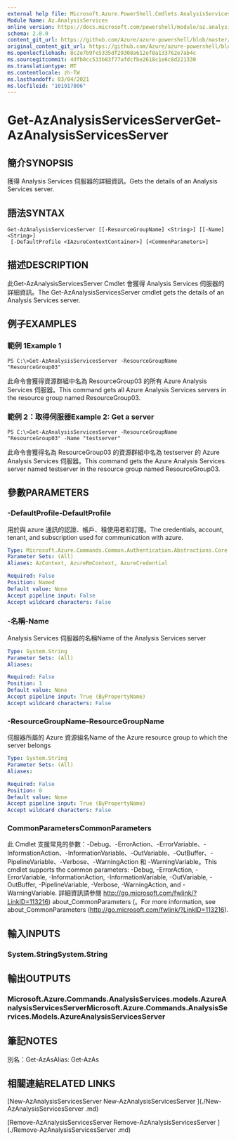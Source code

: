 ```yaml
---
external help file: Microsoft.Azure.PowerShell.Cmdlets.AnalysisServices.dll-Help.xml
Module Name: Az.AnalysisServices
online version: https://docs.microsoft.com/powershell/module/az.analysisservices/get-azanalysisservicesserver
schema: 2.0.0
content_git_url: https://github.com/Azure/azure-powershell/blob/master/src/AnalysisServices/AnalysisServices/help/Get-AzAnalysisServicesServer.md
original_content_git_url: https://github.com/Azure/azure-powershell/blob/master/src/AnalysisServices/AnalysisServices/help/Get-AzAnalysisServicesServer.md
ms.openlocfilehash: 8c2e7b9fe5335df29308a612ef8a133762e7ab4c
ms.sourcegitcommit: 4dfb0cc533b83f77afdcfbe2618c1e6c8d221330
ms.translationtype: MT
ms.contentlocale: zh-TW
ms.lasthandoff: 03/04/2021
ms.locfileid: "101917806"
---
```

# <span data-ttu-id="95333-101">Get-AzAnalysisServicesServer</span><span class="sxs-lookup"><span data-stu-id="95333-101">Get-AzAnalysisServicesServer</span></span>

## <span data-ttu-id="95333-102">簡介</span><span class="sxs-lookup"><span data-stu-id="95333-102">SYNOPSIS</span></span>
<span data-ttu-id="95333-103">獲得 Analysis Services 伺服器的詳細資訊。</span><span class="sxs-lookup"><span data-stu-id="95333-103">Gets the details of an Analysis Services server.</span></span>

## <span data-ttu-id="95333-104">語法</span><span class="sxs-lookup"><span data-stu-id="95333-104">SYNTAX</span></span>

```
Get-AzAnalysisServicesServer [[-ResourceGroupName] <String>] [[-Name] <String>]
 [-DefaultProfile <IAzureContextContainer>] [<CommonParameters>]
```

## <span data-ttu-id="95333-105">描述</span><span class="sxs-lookup"><span data-stu-id="95333-105">DESCRIPTION</span></span>
<span data-ttu-id="95333-106">此Get-AzAnalysisServicesServer Cmdlet 會獲得 Analysis Services 伺服器的詳細資訊。</span><span class="sxs-lookup"><span data-stu-id="95333-106">The Get-AzAnalysisServicesServer cmdlet gets the details of an Analysis Services server.</span></span>

## <span data-ttu-id="95333-107">例子</span><span class="sxs-lookup"><span data-stu-id="95333-107">EXAMPLES</span></span>

### <span data-ttu-id="95333-108">範例 1</span><span class="sxs-lookup"><span data-stu-id="95333-108">Example 1</span></span>
```
PS C:\>Get-AzAnalysisServicesServer -ResourceGroupName "ResourceGroup03"
```

<span data-ttu-id="95333-109">此命令會獲得資源群組中名為 ResourceGroup03 的所有 Azure Analysis Services 伺服器。</span><span class="sxs-lookup"><span data-stu-id="95333-109">This command gets all Azure Analysis Services servers in the resource group named ResourceGroup03.</span></span>

### <span data-ttu-id="95333-110">範例 2：取得伺服器</span><span class="sxs-lookup"><span data-stu-id="95333-110">Example 2: Get a server</span></span>
```
PS C:\>Get-AzAnalysisServicesServer -ResourceGroupName "ResourceGroup03" -Name "testserver"
```

<span data-ttu-id="95333-111">此命令會獲得名為 ResourceGroup03 的資源群組中名為 testserver 的 Azure Analysis Services 伺服器。</span><span class="sxs-lookup"><span data-stu-id="95333-111">This command gets the Azure Analysis Services server named testserver in the resource group named ResourceGroup03.</span></span>

## <span data-ttu-id="95333-112">參數</span><span class="sxs-lookup"><span data-stu-id="95333-112">PARAMETERS</span></span>

### <span data-ttu-id="95333-113">-DefaultProfile</span><span class="sxs-lookup"><span data-stu-id="95333-113">-DefaultProfile</span></span>
<span data-ttu-id="95333-114">用於與 azure 通訊的認證、帳戶、租使用者和訂閱。</span><span class="sxs-lookup"><span data-stu-id="95333-114">The credentials, account, tenant, and subscription used for communication with azure.</span></span>

```yaml
Type: Microsoft.Azure.Commands.Common.Authentication.Abstractions.Core.IAzureContextContainer
Parameter Sets: (All)
Aliases: AzContext, AzureRmContext, AzureCredential

Required: False
Position: Named
Default value: None
Accept pipeline input: False
Accept wildcard characters: False
```

### <span data-ttu-id="95333-115">-名稱</span><span class="sxs-lookup"><span data-stu-id="95333-115">-Name</span></span>
<span data-ttu-id="95333-116">Analysis Services 伺服器的名稱</span><span class="sxs-lookup"><span data-stu-id="95333-116">Name of the Analysis Services server</span></span>

```yaml
Type: System.String
Parameter Sets: (All)
Aliases:

Required: False
Position: 1
Default value: None
Accept pipeline input: True (ByPropertyName)
Accept wildcard characters: False
```

### <span data-ttu-id="95333-117">-ResourceGroupName</span><span class="sxs-lookup"><span data-stu-id="95333-117">-ResourceGroupName</span></span>
<span data-ttu-id="95333-118">伺服器所屬的 Azure 資源組名</span><span class="sxs-lookup"><span data-stu-id="95333-118">Name of the Azure resource group to which the server belongs</span></span>

```yaml
Type: System.String
Parameter Sets: (All)
Aliases:

Required: False
Position: 0
Default value: None
Accept pipeline input: True (ByPropertyName)
Accept wildcard characters: False
```

### <span data-ttu-id="95333-119">CommonParameters</span><span class="sxs-lookup"><span data-stu-id="95333-119">CommonParameters</span></span>
<span data-ttu-id="95333-120">此 Cmdlet 支援常見的參數：-Debug、-ErrorAction、-ErrorVariable、-InformationAction、-InformationVariable、-OutVariable、-OutBuffer、-PipelineVariable、-Verbose、-WarningAction 和 -WarningVariable。</span><span class="sxs-lookup"><span data-stu-id="95333-120">This cmdlet supports the common parameters: -Debug, -ErrorAction, -ErrorVariable, -InformationAction, -InformationVariable, -OutVariable, -OutBuffer, -PipelineVariable, -Verbose, -WarningAction, and -WarningVariable.</span></span> <span data-ttu-id="95333-121">詳細資訊請參閱 http://go.microsoft.com/fwlink/?LinkID=113216) about_CommonParameters (。</span><span class="sxs-lookup"><span data-stu-id="95333-121">For more information, see about_CommonParameters (http://go.microsoft.com/fwlink/?LinkID=113216).</span></span>

## <span data-ttu-id="95333-122">輸入</span><span class="sxs-lookup"><span data-stu-id="95333-122">INPUTS</span></span>

### <span data-ttu-id="95333-123">System.String</span><span class="sxs-lookup"><span data-stu-id="95333-123">System.String</span></span>

## <span data-ttu-id="95333-124">輸出</span><span class="sxs-lookup"><span data-stu-id="95333-124">OUTPUTS</span></span>

### <span data-ttu-id="95333-125">Microsoft.Azure.Commands.AnalysisServices.models.AzureAnalysisServicesServer</span><span class="sxs-lookup"><span data-stu-id="95333-125">Microsoft.Azure.Commands.AnalysisServices.Models.AzureAnalysisServicesServer</span></span>

## <span data-ttu-id="95333-126">筆記</span><span class="sxs-lookup"><span data-stu-id="95333-126">NOTES</span></span>
<span data-ttu-id="95333-127">別名：Get-AzAs</span><span class="sxs-lookup"><span data-stu-id="95333-127">Alias: Get-AzAs</span></span>

## <span data-ttu-id="95333-128">相關連結</span><span class="sxs-lookup"><span data-stu-id="95333-128">RELATED LINKS</span></span>

[<span data-ttu-id="95333-129">New-AzAnalysisServicesServer </span><span class="sxs-lookup"><span data-stu-id="95333-129">New-AzAnalysisServicesServer </span></span>](./New-AzAnalysisServicesServer .md)

[<span data-ttu-id="95333-130">Remove-AzAnalysisServicesServer </span><span class="sxs-lookup"><span data-stu-id="95333-130">Remove-AzAnalysisServicesServer </span></span>](./Remove-AzAnalysisServicesServer .md)
